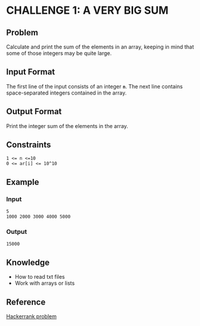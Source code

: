# CHALLENGE 1: A VERY BIG SUM

## Problem
Calculate and print the sum of the elements in an array, keeping in mind that some of those integers may be quite large.

## Input Format
The first line of the input consists of an integer **`n`**. 
The next line contains  space-separated integers contained in the array.

## Output Format
Print the integer sum of the elements in the array.

## Constraints

```
1 <= n <=10
0 <= ar[i] <= 10^10
```

## Example 
### Input
```
5
1000 2000 3000 4000 5000
```
### Output
```
15000
```

## Knowledge
+ How to read txt files
+ Work with arrays or lists

## Reference
[Hackerrank problem](https://www.hackerrank.com/challenges/a-very-big-sum/problem)

